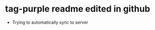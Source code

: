 # tag-purple readme edited in github

- Trying to automatically sync to server
<!--stackedit_data:
eyJoaXN0b3J5IjpbNzU5MzMxNjg0LC0zMDk0MTc2OTBdfQ==
-->